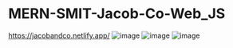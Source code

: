 # MERN-SMIT-Jacob-Co-Web_JS
https://jacobandco.netlify.app/
![image](https://github.com/user-attachments/assets/d9fecbb2-209d-4c05-a4a6-753ed48928e7)
![image](https://github.com/user-attachments/assets/c10c873d-fb56-46ce-9554-f3b602b76cba)
![image](https://github.com/user-attachments/assets/60ab7132-3c26-4a7d-90c0-158f30959cce)


